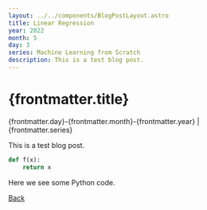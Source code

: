 ```yaml
---
layout: ../../components/BlogPostLayout.astro
title: Linear Regression
year: 2022
month: 5
day: 3
series: Machine Learning from Scratch
description: This is a test blog post.
---
```


<h1>{frontmatter.title}</h1>

<div class="text-dark text-opacity-50 mb-4">
    {frontmatter.day}-{frontmatter.month}-{frontmatter.year} | {frontmatter.series}
</div>

This is a test blog post.

```python
def f(x):
    return x
```

Here we see some Python code.

<a href="/blog">Back</a>